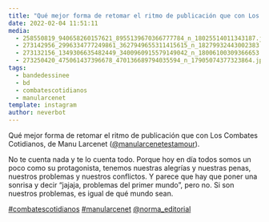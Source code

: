 ```yaml
---
title: "Qué mejor forma de retomar el ritmo de publicación que con Los Combates Cotidianos, de Manu Larcenet (@manularcenetestamour)"
date: 2022-02-04 11:51:11
media: 
  - 258550819_940658260157621_8955139670366777784_n_18025514011343187.jpg
  - 273142956_2996334777249861_3627949655311415615_n_18279932443002383.jpg
  - 273132156_1349306635482449_3400960915579149042_n_18006100309366653.jpg
  - 273250420_475061437396678_470136689794035594_n_17905074377323864.jpg
tags: 
  - bandedessinee
  - bd
  - combatescotidianos
  - manularcenet
template: instagram
author: neverbot
---
```


Qué mejor forma de retomar el ritmo de publicación que con Los Combates Cotidianos, de Manu Larcenet ([@manularcenetestamour](https://instagram.com/manularcenetestamour)).

No te cuenta nada y te lo cuenta todo. Porque hoy en día todos somos un poco como su protagonista, tenemos nuestras alegrías y nuestras penas, nuestros problemas y nuestros conflictos. Y parece que hay que poner una sonrisa y decir “jajaja, problemas del primer mundo”, pero no. Si son nuestros problemas, es igual de qué mundo sean.

[#combatescotidianos](/tags/combatescotidianos) [#manularcenet](/tags/manularcenet) [@norma_editorial](https://instagram.com/norma_editorial)
